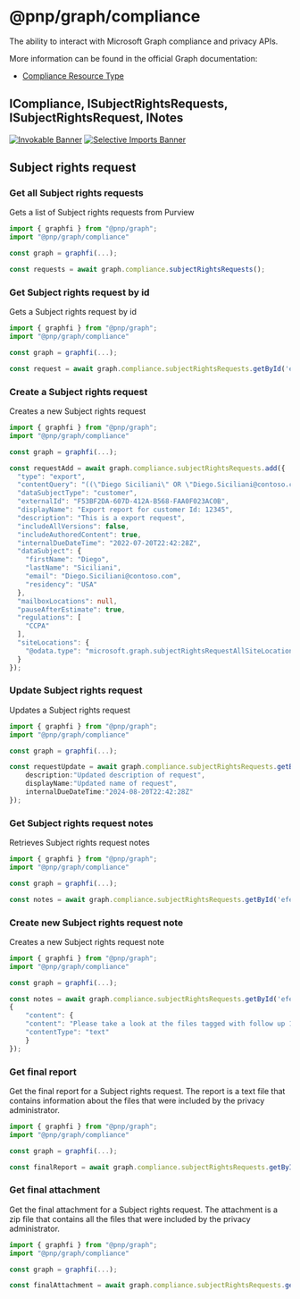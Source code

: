 # @pnp/graph/compliance

The ability to interact with Microsoft Graph compliance and privacy APIs.

More information can be found in the official Graph documentation:

- [Compliance Resource Type](https://learn.microsoft.com/en-us/graph/api/resources/complianceapioverview?view=graph-rest-1.0)

## ICompliance, ISubjectRightsRequests, ISubjectRightsRequest, INotes

[![Invokable Banner](https://img.shields.io/badge/Invokable-informational.svg)](../concepts/invokable.md) [![Selective Imports Banner](https://img.shields.io/badge/Selective%20Imports-informational.svg)](../concepts/selective-imports.md)  

## Subject rights request

### Get all Subject rights requests

Gets a list of Subject rights requests from Purview

```TypeScript
import { graphfi } from "@pnp/graph";
import "@pnp/graph/compliance"

const graph = graphfi(...);

const requests = await graph.compliance.subjectRightsRequests();

```
### Get Subject rights request by id

Gets a Subject rights request by id

```TypeScript
import { graphfi } from "@pnp/graph";
import "@pnp/graph/compliance"

const graph = graphfi(...);

const request = await graph.compliance.subjectRightsRequests.getById('efee1b77-fb3b-4f65-99d6-274c11914d12')();

```
### Create a Subject rights request

Creates a new Subject rights request

```TypeScript
import { graphfi } from "@pnp/graph";
import "@pnp/graph/compliance"

const graph = graphfi(...);

const requestAdd = await graph.compliance.subjectRightsRequests.add({
  "type": "export",
  "contentQuery": "((\"Diego Siciliani\" OR \"Diego.Siciliani@contoso.com\") OR (participants:\"Diego.Siciliani@contoso.com\"))",
  "dataSubjectType": "customer",
  "externalId": "F53BF2DA-607D-412A-B568-FAA0F023AC0B",
  "displayName": "Export report for customer Id: 12345",
  "description": "This is a export request",
  "includeAllVersions": false,
  "includeAuthoredContent": true,
  "internalDueDateTime": "2022-07-20T22:42:28Z",
  "dataSubject": {
    "firstName": "Diego",
    "lastName": "Siciliani",
    "email": "Diego.Siciliani@contoso.com",
    "residency": "USA"
  },
  "mailboxLocations": null,
  "pauseAfterEstimate": true,
  "regulations": [
    "CCPA"
  ],
  "siteLocations": {
    "@odata.type": "microsoft.graph.subjectRightsRequestAllSiteLocation"
  }
});

```
### Update Subject rights request

Updates a Subject rights request

```TypeScript
import { graphfi } from "@pnp/graph";
import "@pnp/graph/compliance"

const graph = graphfi(...);

const requestUpdate = await graph.compliance.subjectRightsRequests.getById('efee1b77-fb3b-4f65-99d6-274c11914d12').update({
    description:"Updated description of request",
    displayName:"Updated name of request",
    internalDueDateTime:"2024-08-20T22:42:28Z"
});

```
### Get Subject rights request notes

Retrieves Subject rights request notes

```TypeScript
import { graphfi } from "@pnp/graph";
import "@pnp/graph/compliance"

const graph = graphfi(...);

const notes = await graph.compliance.subjectRightsRequests.getById('efee1b77-fb3b-4f65-99d6-274c11914d12').notes();

```
### Create new Subject rights request note

Creates a new Subject rights request note

```TypeScript
import { graphfi } from "@pnp/graph";
import "@pnp/graph/compliance"

const graph = graphfi(...);

const notes = await graph.compliance.subjectRightsRequests.getById('efee1b77-fb3b-4f65-99d6-274c11914d12').notes.add(
{
    "content": {
    "content": "Please take a look at the files tagged with follow up 1",
    "contentType": "text"
    }
});

```
### Get final report

Get the final report for a Subject rights request. The report is a text file that contains information about the files that were included by the privacy administrator.

```TypeScript
import { graphfi } from "@pnp/graph";
import "@pnp/graph/compliance"

const graph = graphfi(...);

const finalReport = await graph.compliance.subjectRightsRequests.getById('efee1b77-fb3b-4f65-99d6-274c11914d12').finalReport();

```
### Get final attachment

Get the final attachment for a Subject rights request. The attachment is a zip file that contains all the files that were included by the privacy administrator.

```TypeScript
import { graphfi } from "@pnp/graph";
import "@pnp/graph/compliance"

const graph = graphfi(...);

const finalAttachment = await graph.compliance.subjectRightsRequests.getById('efee1b77-fb3b-4f65-99d6-274c11914d12').finalAttachment();

```